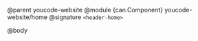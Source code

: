 @parent youcode-website
@module {can.Component} youcode-website/home <header-home>
@signature `<header-home>`

@body

## <header-home>

